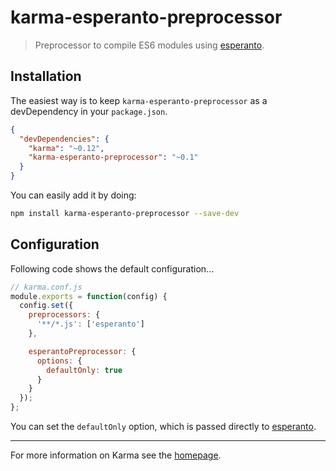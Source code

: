 # karma-esperanto-preprocessor

> Preprocessor to compile ES6 modules using [esperanto]().

## Installation

The easiest way is to keep `karma-esperanto-preprocessor` as a devDependency in your `package.json`.
```json
{
  "devDependencies": {
    "karma": "~0.12",
    "karma-esperanto-preprocessor": "~0.1"
  }
}
```

You can easily add it by doing:
```bash
npm install karma-esperanto-preprocessor --save-dev
```

## Configuration
Following code shows the default configuration...
```js
// karma.conf.js
module.exports = function(config) {
  config.set({
    preprocessors: {
      '**/*.js': ['esperanto']
    },

    esperantoPreprocessor: {
      options: {
        defaultOnly: true
      }
    }
  });
};
```

You can set the `defaultOnly` option, which is passed directly to [esperanto]().

----

For more information on Karma see the [homepage].


[homepage]: http://karma-runner.github.com
